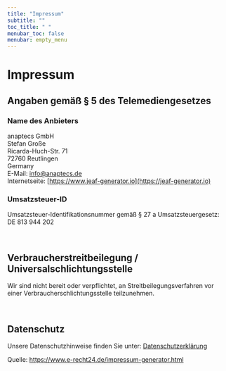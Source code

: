 ```yaml
---
title: "Impressum"
subtitle: ""
toc_title: " "
menubar_toc: false
menubar: empty_menu
---
```


# Impressum

## Angaben gemäß § 5 des Telemediengesetzes​
### Name des Anbieters
anaptecs GmbH<br>Stefan Große<br>Ricarda-Huch-Str. 71<br>72760 Reutlingen<br>Germany  <br>E-Mail: [info@anaptecs.de](mailto:info@anaptecs.de) <br>Internetseite: [https://www.jeaf-generator.io](https://jeaf-generator.io)<br>

### Umsatzsteuer-ID
Umsatzsteuer-Identifikationsnummer gemäß § 27 a Umsatzsteuergesetz: DE 813 944 202

<br>

## Verbraucherstreitbeilegung / Universalschlichtungsstelle

Wir sind nicht bereit oder verpflichtet, an Streitbeilegungsverfahren vor einer
Verbraucherschlichtungsstelle teilzunehmen.

<br>

## Datenschutz

Unsere Datenschutzhinweise finden Sie unter: [Datenschutzerklärung](../privacy)

Quelle: https://www.e-recht24.de/impressum-generator.html